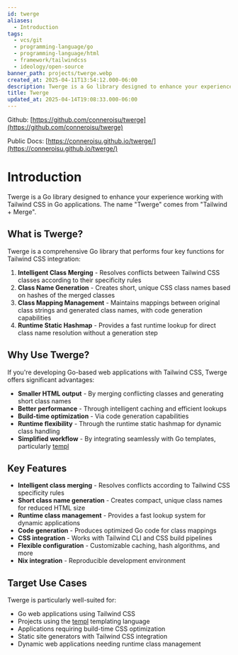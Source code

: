 ```yaml
---
id: twerge
aliases:
  - Introduction
tags:
  - vcs/git
  - programming-language/go
  - programming-language/html
  - framework/tailwindcss
  - ideology/open-source
banner_path: projects/twerge.webp
created_at: 2025-04-11T13:54:12.000-06:00
description: Twerge is a Go library designed to enhance your experience working with Tailwind CSS in Go applications. The name "Twerge" comes from "Tailwind + Merge".
title: Twerge
updated_at: 2025-04-14T19:08:33.000-06:00
---
```


Github: [https://github.com/conneroisu/twerge](https://github.com/conneroisu/twerge)

Public Docs: [https://conneroisu.github.io/twerge/](https://conneroisu.github.io/twerge/)

# Introduction

Twerge is a Go library designed to enhance your experience working with Tailwind CSS in Go applications. The name "Twerge" comes from "Tailwind + Merge".

## What is Twerge?

Twerge is a comprehensive Go library that performs four key functions for Tailwind CSS integration:

1. **Intelligent Class Merging** - Resolves conflicts between Tailwind CSS classes according to their specificity rules
2. **Class Name Generation** - Creates short, unique CSS class names based on hashes of the merged classes
3. **Class Mapping Management** - Maintains mappings between original class strings and generated class names, with code generation capabilities
4. **Runtime Static Hashmap** - Provides a fast runtime lookup for direct class name resolution without a generation step

## Why Use Twerge?

If you're developing Go-based web applications with Tailwind CSS, Twerge offers significant advantages:

- **Smaller HTML output** - By merging conflicting classes and generating short class names
- **Better performance** - Through intelligent caching and efficient lookups
- **Build-time optimization** - Via code generation capabilities
- **Runtime flexibility** - Through the runtime static hashmap for dynamic class handling
- **Simplified workflow** - By integrating seamlessly with Go templates, particularly [templ](https://github.com/a-h/templ)

## Key Features

- **Intelligent class merging** - Resolves conflicts according to Tailwind CSS specificity rules
- **Short class name generation** - Creates compact, unique class names for reduced HTML size
- **Runtime class management** - Provides a fast lookup system for dynamic applications
- **Code generation** - Produces optimized Go code for class mappings
- **CSS integration** - Works with Tailwind CLI and CSS build pipelines
- **Flexible configuration** - Customizable caching, hash algorithms, and more
- **Nix integration** - Reproducible development environment

## Target Use Cases

Twerge is particularly well-suited for:

- Go web applications using Tailwind CSS
- Projects using the [templ](https://github.com/a-h/templ) templating language
- Applications requiring build-time CSS optimization
- Static site generators with Tailwind CSS integration
- Dynamic web applications needing runtime class management


